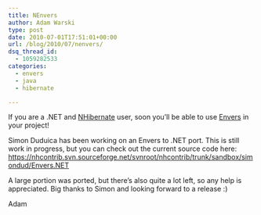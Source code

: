 ```yaml
---
title: NEnvers
author: Adam Warski
type: post
date: 2010-07-01T17:51:01+00:00
url: /blog/2010/07/nenvers/
dsq_thread_id:
  - 1059282533
categories:
  - envers
  - java
  - hibernate

---
```

If you are a .NET and [NHibernate][1] user, soon you&#8217;ll be able to use [Envers][2] in your project!

Simon Duduica has been working on an Envers to .NET port. This is still work in progress, but you can check out the current source code here: https://nhcontrib.svn.sourceforge.net/svnroot/nhcontrib/trunk/sandbox/simondud/Envers.NET

A large portion was ported, but there&#8217;s also quite a lot left, so any help is appreciated. Big thanks to Simon and looking forward to a release :)

Adam

 [1]: http://community.jboss.org/wiki/NHibernateforNET
 [2]: http://jboss.org/envers
